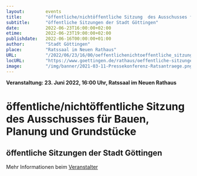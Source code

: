 ```yaml
---
layout:        events
title:         "öffentliche/nichtöffentliche Sitzung  des Ausschusses für Bauen, Planung und Grundstücke"
subtitle:      "öffentliche Sitzungen der Stadt Göttingen"
date:          2022-06-23T16:00:00+02:00
etime:         2022-06-23T19:00:00+02:00
publishdate:   2022-06-16T00:00:00+01:00
author:        "Stadt Göttingen"
place:         "Ratssaal im Neuen Rathaus"
URL:           "/2022/06/23/16/00/oeffentlichenichtoeffentliche_sitzung__des_ausschusses_fuer_bauen_planung_und_grundstuecke"
locURL:        "https://www.goettingen.de/rathaus/oeffentliche-sitzungen.html"
image:         "/img/banner/2021-03-11-Pressekonferenz-Ratsantraege.png"
---
```


**Veranstaltung: 23. Juni 2022, 16:00 Uhr, Ratssaal im Neuen Rathaus**

öffentliche/nichtöffentliche Sitzung  des Ausschusses für Bauen, Planung und Grundstücke
===========

öffentliche Sitzungen der Stadt Göttingen
-----------



Mehr Informationen beim [Veranstalter](https://www.goettingen.de/rathaus/oeffentliche-sitzungen.html)
